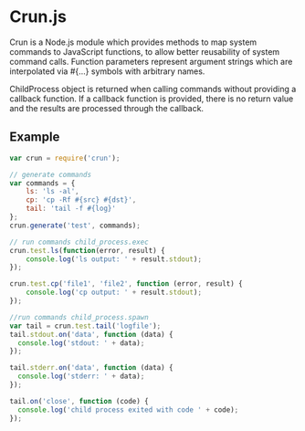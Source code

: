 # Crun.js

Crun is a Node.js module which provides methods to map system commands to JavaScript functions, to allow better reusability of system command calls. Function parameters represent argument strings which are interpolated via #{…} symbols with arbitrary names.

ChildProcess object is returned when calling commands without providing a callback function. If a callback function is provided, there is no return value and the results are processed through the callback.

## Example

```javascript
var crun = require('crun');

// generate commands
var commands = {
	ls: 'ls -al',
	cp: 'cp -Rf #{src} #{dst}',
	tail: 'tail -f #{log}'
};
crun.generate('test', commands);

// run commands child_process.exec
crun.test.ls(function(error, result) {
	console.log('ls output: ' + result.stdout);
});

crun.test.cp('file1', 'file2', function (error, result) {
	console.log('cp output: ' + result.stdout);
});

//run commands child_process.spawn
var tail = crun.test.tail('logfile');
tail.stdout.on('data', function (data) {
  console.log('stdout: ' + data);
});

tail.stderr.on('data', function (data) {
  console.log('stderr: ' + data);
});

tail.on('close', function (code) {
  console.log('child process exited with code ' + code);
});
```
